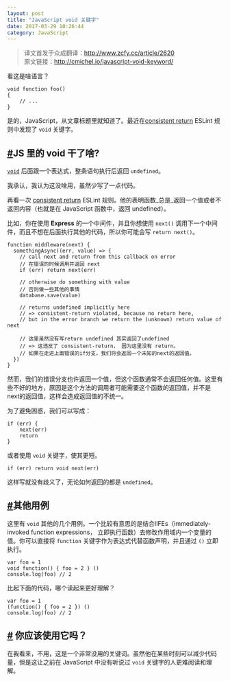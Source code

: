 ```yaml
---
layout: post
title: "JavaScript void 关键字"
date: 2017-03-29 10:26:44
category: JavaScript
---
```



<blockquote>
     译文首发于众成翻译：<a href="http://www.zcfy.cc/article/2620">http://www.zcfy.cc/article/2620</a><br>
     原文链接：<a href="http://cmichel.io/javascript-void-keyword/">http://cmichel.io/javascript-void-keyword/</a>
</blockquote>

看这是啥语言？

```
void function foo()
{
    // ...
}

```

是的，JavaScript，从文章标题里就知道了。最近在[consistent return](http://eslint.org/docs/rules/consistent-return) ESLint 规则中发现了 `void` 关键字。

## [#](#what-does-js-void-do)JS 里的 void 干了啥?

[`void`](https://developer.mozilla.org/en/docs/Web/JavaScript/Reference/Operators/void) 后面跟一个表达式，整条语句执行后返回 `undefined`。

我承认，我认为这没啥用，虽然少写了一点代码。

再看一次 [consistent return](http://eslint.org/docs/rules/consistent-return) ESLint 规则。他的表明函数_总是_返回一个值或者不返回内容（也就是在 JavaScript 函数中，返回 undefined）。

比如，你在使用 **Express** 的一个中间件，并且你想使用 `next()` 调用下一个中间件，而且不想在后面执行其他的代码，所以你可能会写 `return next()`。


```
function middleware(next) {
  somethingAsync((err, value) => {
    // call next and return from this callback on error
    // 在错误的时候调用并返回 next
    if (err) return next(err)

    // otherwise do something with value
    // 否则做一些其他的事情
    database.save(value)

    // returns undefined implicitly here
    // => consistent-return violated, because no return here,
    // but in the error branch we return the (unknown) return value of next

    // 这里虽然没有写return undefined 其实返回了undefined
    // => 这违反了 consistent-return， 因为这里没有 return。
    // 如果在走进上面错误的if分支，我们将会返回一个未知的next的返回值。
  })
}

```


然而，我们的错误分支也许返回一个值，但这个函数通常不会返回任何值。这里有些不好的地方，原因是这个方法的调用者可能需要这个函数的返回值，并不是next的返回值，这样会造成返回值的不统一。

为了避免困惑，我们可以写成：

```
if (err) {
    next(err)
    return
}

```

或者使用 `void` 关键字，使其更短。


```
if (err) return void next(err)

```

这样写就没有歧义了，无论如何返回的都是 `undefined`。


## [#](#other-use-cases)其他用例


这里有 `void` 其他的几个用例。一个比较有意思的是结合IIFEs（immediately-invoked function expressions， 立即执行函数）去修改作用域内一个变量的值。你可以直接将 `function` 关键字作为表达式代替函数声明，并且通过 `()` 立即执行。

```
var foo = 1
void function() { foo = 2 } ()
console.log(foo) // 2

```

比起下面的代码，哪个读起来更好理解？

```
var foo = 1
(function() { foo = 2 }) ()
console.log(foo) // 2

```

## [#](#should-you-use-it) 你应该使用它吗？

在我看来，不用，这是一个非常没用的关键词。虽然他在某些时刻可以减少代码量，但是这让之前在 JavaScript 中没有听说过 `void` 关键字的人更难阅读和理解。
                